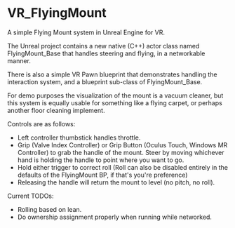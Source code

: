 # VR_FlyingMount
A simple Flying Mount system in Unreal Engine for VR.

The Unreal project contains a new native (C++) actor class named FlyingMount_Base that handles steering and flying, in a networkable manner.

There is also a simple VR Pawn blueprint that demonstrates handling the interaction system, and a blueprint sub-class of FlyingMount_Base.

For demo purposes the visualization of the mount is a vacuum cleaner, but this system is equally usable for something like a flying carpet, or perhaps another floor cleaning implement.

Controls are as follows:
- Left controller thumbstick handles throttle.
- Grip (Valve Index Controller) or Grip Button (Oculus Touch, Windows MR Controller) to grab the handle of the mount. Steer by moving whichever hand is holding the handle to point where you want to go.
- Hold either trigger to correct roll (Roll can also be disabled entirely in the defaults of the FlyingMount BP, if that's you're preference)
- Releasing the handle will return the mount to level (no pitch, no roll).

Current TODOs:
- Rolling based on lean.
- Do ownership assignment properly when running while networked.

